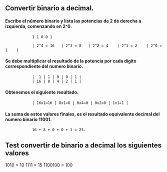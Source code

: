 ## Convertir binario a decimal.

#### Escribe el número binario y lista las potencias de 2 de derecha a izquierda, comenzando en 2^0.


                1 1 0 0 1

                | 2^4 = 16   | 2^3 = 8   | 2^2 = 4    | 2^1 = 2    | 2^0 = 1    |


#### Se debe multiplicar el resultado de la potencia por cada digito correspondiente del numero binario.

                |  1 | 1 | 0 | 0 | 1 |
                | 16 | 8 | 4 | 2 | 1 |


#### Obtenemos el siguiente resultado.

                | 16x1=16 | 8x1=8 | 0x4=0 | 0x2=0 | 1x1=1 |

#### La suma de estos valores finales, es el resultado equivalente decimal del numero binario 11001.

                16 + 8 + 0 + 0 + 1 = 25.


## Test convertir de binario a decimal los siguientes valores
1010 = 10
1111 = 15
1100100 = 100